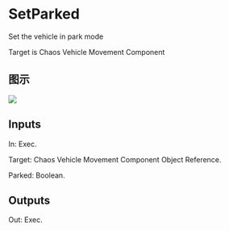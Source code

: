 # SetParked

Set the vehicle in park mode

Target is Chaos Vehicle Movement Component

## 图示

![]($-20221218-19040401.png)

## Inputs

In: Exec.

Target: Chaos Vehicle Movement Component Object Reference.

Parked: Boolean.  

## Outputs

Out: Exec.

